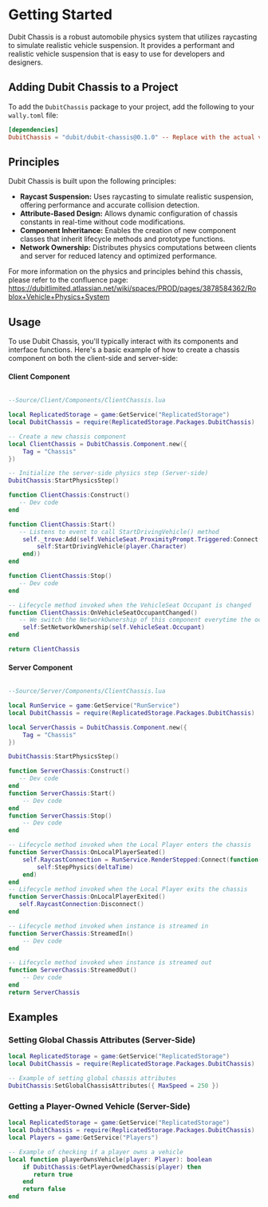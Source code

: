 # Getting Started

Dubit Chassis is a robust automobile physics system that utilizes raycasting to simulate realistic vehicle suspension. It provides a performant and realistic vehicle suspension that is easy to use for developers and designers.

## Adding Dubit Chassis to a Project

To add the `DubitChassis` package to your project, add the following to your `wally.toml` file:

```toml
[dependencies]
DubitChassis = "dubit/dubit-chassis@0.1.0" -- Replace with the actual version
```

## Principles

Dubit Chassis is built upon the following principles:

*   **Raycast Suspension:** Uses raycasting to simulate realistic suspension, offering performance and accurate collision detection.
*   **Attribute-Based Design:** Allows dynamic configuration of chassis constants in real-time without code modifications.
*   **Component Inheritance:** Enables the creation of new component classes that inherit lifecycle methods and prototype functions.
*   **Network Ownership:** Distributes physics computations between clients and server for reduced latency and optimized performance.

For more information on the physics and principles behind this chassis, please refer to the confluence page:
https://dubitlimited.atlassian.net/wiki/spaces/PROD/pages/3878584362/Roblox+Vehicle+Physics+System

## Usage

To use Dubit Chassis, you'll typically interact with its components and interface functions. Here's a basic example of how to create a chassis component on both the client-side and server-side:

#### Client Component

```lua

--Source/Client/Components/ClientChassis.lua

local ReplicatedStorage = game:GetService("ReplicatedStorage")
local DubitChassis = require(ReplicatedStorage.Packages.DubitChassis)

-- Create a new chassis component
local ClientChassis = DubitChassis.Component.new({
    Tag = "Chassis"
})

-- Initialize the server-side physics step (Server-side)
DubitChassis:StartPhysicsStep()

function ClientChassis:Construct()
   -- Dev code
end

function ClientChassis:Start()
   -- Listens to event to call StartDrivingVehicle() method
    self._trove:Add(self.VehicleSeat.ProximityPrompt.Triggered:Connect(function(player: Player)
        self:StartDrivingVehicle(player.Character)
    end))
end

function ClientChassis:Stop()
   -- Dev code
end

-- Lifecycle method invoked when the VehicleSeat Occupant is changed 
function ClientChassis:OnVehicleSeatOccupantChanged()
   -- We switch the NetworkOwnership of this component everytime the occupant is changed
    self:SetNetworkOwnership(self.VehicleSeat.Occupant)
end

return ClientChassis
```

#### Server Component

```lua

--Source/Server/Components/ClientChassis.lua

local RunService = game:GetService("RunService")
local DubitChassis = require(ReplicatedStorage.Packages.DubitChassis)

local ServerChassis = DubitChassis.Component.new({
    Tag = "Chassis"
})

DubitChassis:StartPhysicsStep()

function ServerChassis:Construct()
   -- Dev code
end
function ServerChassis:Start()
    -- Dev code
end
function ServerChassis:Stop()
    -- Dev code
end

-- Lifecycle method invoked when the Local Player enters the chassis
function ServerChassis:OnLocalPlayerSeated()
    self.RaycastConnection = RunService.RenderStepped:Connect(function(deltaTime)
        self:StepPhysics(deltaTime)
    end)
end
-- Lifecycle method invoked when the Local Player exits the chassis
function ServerChassis:OnLocalPlayerExited()
   self.RaycastConnection:Disconnect()
end

-- Lifecycle method invoked when instance is streamed in
function ServerChassis:StreamedIn()
    -- Dev code
end

-- Lifecycle method invoked when instance is streamed out
function ServerChassis:StreamedOut()
    -- Dev code
end
return ServerChassis
```

## Examples

### Setting Global Chassis Attributes (Server-Side)

```lua
local ReplicatedStorage = game:GetService("ReplicatedStorage")
local DubitChassis = require(ReplicatedStorage.Packages.DubitChassis)

-- Example of setting global chassis attributes
DubitChassis:SetGlobalChassisAttributes({ MaxSpeed = 250 })
```

### Getting a Player-Owned Vehicle (Server-Side)

```lua
local ReplicatedStorage = game:GetService("ReplicatedStorage")
local DubitChassis = require(ReplicatedStorage.Packages.DubitChassis)
local Players = game:GetService("Players")

-- Example of checking if a player owns a vehicle
local function playerOwnsVehicle(player: Player): boolean
    if DubitChassis:GetPlayerOwnedChassis(player) then
       return true
    end
    return false
end
```